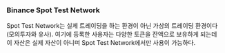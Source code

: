### Binance Spot Test Network
Spot Test Network는 실제 트레이딩을 하는 환경이 아닌 가상의 트레이딩 환경이다 (모의투자와 유사). 
여기에 등록한 사용자는 다양한 토큰을 잔액으로 보유하게 되는데 이 자산은 실제 자산이 아니며 Spot Test Network에서만 사용이 가능하다.
